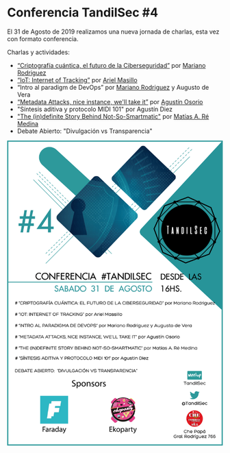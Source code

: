 # Conferencia TandilSec #4

El 31 de Agosto de 2019 realizamos una nueva jornada de charlas, esta vez con formato conferencia.


Charlas y actividades:

- [“Criptografía cuántica, el futuro de la Ciberseguridad”](CriptoCuantica.odp) por [Mariano Rodriguez](https://twitter.com/martemars)
- [“IoT: Internet of Tracking”](IoT-Internet-of-Tracking.odp) por [Ariel Masillo](https://twitter.com/ArielMasillo)
- “Intro al paradigm de DevOps” por [Mariano Rodriguez](https://twitter.com/martemars) y Augusto de Vera
- [“Metadata Attacks, nice instance, we'll take it”](MetaData-Attack-nice-instance-well-take-it.pdf) por [Agustín Osorio](https://twitter.com/AgustnOsorio4)
- "Síntesis aditiva y protocolo MIDI 101" por Agustín Diez
- ["The (in)definite Story Behind Not-So-Smartmatic"](The-in-definite-story-behind-not-so-SmartMatic.pdf) por [Matías A. Ré Medina](https://twitter.com/mattaereal)
- Debate Abierto: "Divulgación vs Transparencia"


[![Flyer](CharlasTandilSec-2019-08-31.png)](https://www.meetup.com/TandilSec/events/263623359/)
